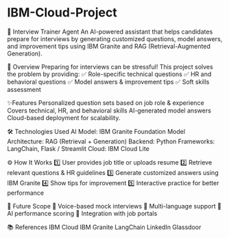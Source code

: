 # IBM-Cloud-Project
🤖 Interview Trainer Agent
An AI-powered assistant that helps candidates prepare for interviews by generating customized questions, model answers, and improvement tips using IBM Granite and RAG (Retrieval-Augmented Generation).

📌 Overview
Preparing for interviews can be stressful!
This project solves the problem by providing:
✅ Role-specific technical questions
✅ HR and behavioral questions
✅ Model answers & improvement tips
✅ Soft skills assessment

 ✨Features
 Personalized question sets based on job role & experience
 Covers technical, HR, and behavioral skills
 AI-generated model answers
 Cloud-based deployment for scalability.

 🛠 Technologies Used
 AI Model: IBM Granite Foundation Model
 Architecture: RAG (Retrieval + Generation)
 Backend: Python
 Frameworks: LangChain, Flask / Streamlit
 Cloud: IBM Cloud Lite

 ⚙ How It Works
1️⃣ User provides job title or uploads resume
2️⃣ Retrieve relevant questions & HR guidelines
3️⃣ Generate customized answers using IBM Granite
4️⃣ Show tips for improvement
5️⃣ Interactive practice for better performance

🚀 Future Scope
🔹 Voice-based mock interviews
🔹 Multi-language support
🔹 AI performance scoring
🔹 Integration with job portals

📚 References
IBM Cloud
IBM Granite
LangChain
LinkedIn
Glassdoor


